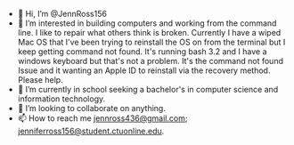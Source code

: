 - 👋 Hi, I’m @JennRoss156
- 👀 I’m interested in building computers and working from the command line. I like to 
repair what others think is broken. Currently I have a wiped Mac OS that I've been trying 
to reinstall the OS on from the terminal but I keep getting command not found. It's running 
bash 3.2 and I have a windows keyboard but that's not a problem. It's the command not found 
Issue and it wanting an Apple ID to reinstall via the recovery method. Please help.
- 🌱 I’m currently in school seeking a bachelor's in computer science and information technology.
- 💞️ I’m looking to collaborate on anything.
- 📫 How to reach me jennross436@gmail.com; jenniferross156@student.ctuonline.edu.

<!---
JennRoss156/JennRoss156 is a ✨ special ✨ repository because its `README.md` (this file) appears on your GitHub profile.
You can click the Preview link to take a look at your changes.
--->
